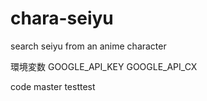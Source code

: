 # chara-seiyu
search seiyu from an anime character

環境変数
GOOGLE_API_KEY
GOOGLE_API_CX

code
master
testt e s t  
 